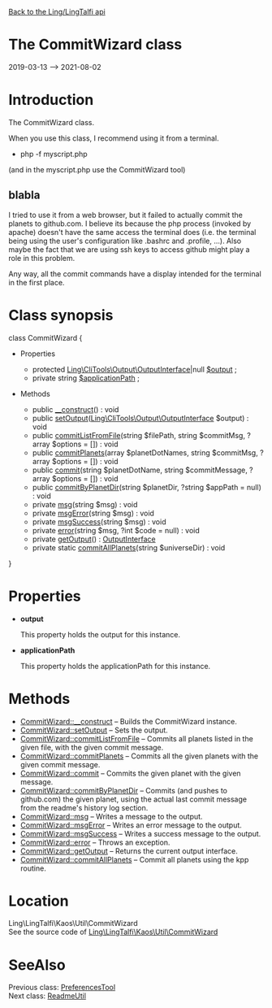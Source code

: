 [Back to the Ling/LingTalfi api](https://github.com/lingtalfi/LingTalfi/blob/master/doc/api/Ling/LingTalfi.md)



The CommitWizard class
================
2019-03-13 --> 2021-08-02






Introduction
============

The CommitWizard class.


When you use this class, I recommend using it from a terminal.

- php -f myscript.php

(and in the myscript.php use the CommitWizard tool)


blabla
---------
I tried to use it from a web browser, but it failed to actually commit the planets to github.com.
I believe its because the php process (invoked by apache) doesn't have the same access the terminal does (i.e. the terminal
being using the user's configuration like .bashrc and .profile, ...).
Also maybe the fact that we are using ssh keys to access github might play a role in this problem.

Any way, all the commit commands have a display intended for the terminal in the first place.



Class synopsis
==============


class <span class="pl-k">CommitWizard</span>  {

- Properties
    - protected [Ling\CliTools\Output\OutputInterface](https://github.com/lingtalfi/CliTools/blob/master/doc/api/Ling/CliTools/Output/OutputInterface.md)|null [$output](#property-output) ;
    - private string [$applicationPath](#property-applicationPath) ;

- Methods
    - public [__construct](https://github.com/lingtalfi/LingTalfi/blob/master/doc/api/Ling/LingTalfi/Kaos/Util/CommitWizard/__construct.md)() : void
    - public [setOutput](https://github.com/lingtalfi/LingTalfi/blob/master/doc/api/Ling/LingTalfi/Kaos/Util/CommitWizard/setOutput.md)([Ling\CliTools\Output\OutputInterface](https://github.com/lingtalfi/CliTools/blob/master/doc/api/Ling/CliTools/Output/OutputInterface.md) $output) : void
    - public [commitListFromFile](https://github.com/lingtalfi/LingTalfi/blob/master/doc/api/Ling/LingTalfi/Kaos/Util/CommitWizard/commitListFromFile.md)(string $filePath, string $commitMsg, ?array $options = []) : void
    - public [commitPlanets](https://github.com/lingtalfi/LingTalfi/blob/master/doc/api/Ling/LingTalfi/Kaos/Util/CommitWizard/commitPlanets.md)(array $planetDotNames, string $commitMsg, ?array $options = []) : void
    - public [commit](https://github.com/lingtalfi/LingTalfi/blob/master/doc/api/Ling/LingTalfi/Kaos/Util/CommitWizard/commit.md)(string $planetDotName, string $commitMessage, ?array $options = []) : void
    - public [commitByPlanetDir](https://github.com/lingtalfi/LingTalfi/blob/master/doc/api/Ling/LingTalfi/Kaos/Util/CommitWizard/commitByPlanetDir.md)(string $planetDir, ?string $appPath = null) : void
    - private [msg](https://github.com/lingtalfi/LingTalfi/blob/master/doc/api/Ling/LingTalfi/Kaos/Util/CommitWizard/msg.md)(string $msg) : void
    - private [msgError](https://github.com/lingtalfi/LingTalfi/blob/master/doc/api/Ling/LingTalfi/Kaos/Util/CommitWizard/msgError.md)(string $msg) : void
    - private [msgSuccess](https://github.com/lingtalfi/LingTalfi/blob/master/doc/api/Ling/LingTalfi/Kaos/Util/CommitWizard/msgSuccess.md)(string $msg) : void
    - private [error](https://github.com/lingtalfi/LingTalfi/blob/master/doc/api/Ling/LingTalfi/Kaos/Util/CommitWizard/error.md)(string $msg, ?int $code = null) : void
    - private [getOutput](https://github.com/lingtalfi/LingTalfi/blob/master/doc/api/Ling/LingTalfi/Kaos/Util/CommitWizard/getOutput.md)() : [OutputInterface](https://github.com/lingtalfi/CliTools/blob/master/doc/api/Ling/CliTools/Output/OutputInterface.md)
    - private static [commitAllPlanets](https://github.com/lingtalfi/LingTalfi/blob/master/doc/api/Ling/LingTalfi/Kaos/Util/CommitWizard/commitAllPlanets.md)(string $universeDir) : void

}




Properties
=============

- <span id="property-output"><b>output</b></span>

    This property holds the output for this instance.
    
    

- <span id="property-applicationPath"><b>applicationPath</b></span>

    This property holds the applicationPath for this instance.
    
    



Methods
==============

- [CommitWizard::__construct](https://github.com/lingtalfi/LingTalfi/blob/master/doc/api/Ling/LingTalfi/Kaos/Util/CommitWizard/__construct.md) &ndash; Builds the CommitWizard instance.
- [CommitWizard::setOutput](https://github.com/lingtalfi/LingTalfi/blob/master/doc/api/Ling/LingTalfi/Kaos/Util/CommitWizard/setOutput.md) &ndash; Sets the output.
- [CommitWizard::commitListFromFile](https://github.com/lingtalfi/LingTalfi/blob/master/doc/api/Ling/LingTalfi/Kaos/Util/CommitWizard/commitListFromFile.md) &ndash; Commits all planets listed in the given file, with the given commit message.
- [CommitWizard::commitPlanets](https://github.com/lingtalfi/LingTalfi/blob/master/doc/api/Ling/LingTalfi/Kaos/Util/CommitWizard/commitPlanets.md) &ndash; Commits all the given planets with the given commit message.
- [CommitWizard::commit](https://github.com/lingtalfi/LingTalfi/blob/master/doc/api/Ling/LingTalfi/Kaos/Util/CommitWizard/commit.md) &ndash; Commits the given planet with the given message.
- [CommitWizard::commitByPlanetDir](https://github.com/lingtalfi/LingTalfi/blob/master/doc/api/Ling/LingTalfi/Kaos/Util/CommitWizard/commitByPlanetDir.md) &ndash; Commits (and pushes to github.com) the given planet, using the actual last commit message from the readme's history log section.
- [CommitWizard::msg](https://github.com/lingtalfi/LingTalfi/blob/master/doc/api/Ling/LingTalfi/Kaos/Util/CommitWizard/msg.md) &ndash; Writes a message to the output.
- [CommitWizard::msgError](https://github.com/lingtalfi/LingTalfi/blob/master/doc/api/Ling/LingTalfi/Kaos/Util/CommitWizard/msgError.md) &ndash; Writes an error message to the output.
- [CommitWizard::msgSuccess](https://github.com/lingtalfi/LingTalfi/blob/master/doc/api/Ling/LingTalfi/Kaos/Util/CommitWizard/msgSuccess.md) &ndash; Writes a success message to the output.
- [CommitWizard::error](https://github.com/lingtalfi/LingTalfi/blob/master/doc/api/Ling/LingTalfi/Kaos/Util/CommitWizard/error.md) &ndash; Throws an exception.
- [CommitWizard::getOutput](https://github.com/lingtalfi/LingTalfi/blob/master/doc/api/Ling/LingTalfi/Kaos/Util/CommitWizard/getOutput.md) &ndash; Returns the current output interface.
- [CommitWizard::commitAllPlanets](https://github.com/lingtalfi/LingTalfi/blob/master/doc/api/Ling/LingTalfi/Kaos/Util/CommitWizard/commitAllPlanets.md) &ndash; Commit all planets using the kpp routine.





Location
=============
Ling\LingTalfi\Kaos\Util\CommitWizard<br>
See the source code of [Ling\LingTalfi\Kaos\Util\CommitWizard](https://github.com/lingtalfi/LingTalfi/blob/master/Kaos/Util/CommitWizard.php)



SeeAlso
==============
Previous class: [PreferencesTool](https://github.com/lingtalfi/LingTalfi/blob/master/doc/api/Ling/LingTalfi/Kaos/Tool/PreferencesTool.md)<br>Next class: [ReadmeUtil](https://github.com/lingtalfi/LingTalfi/blob/master/doc/api/Ling/LingTalfi/Kaos/Util/ReadmeUtil.md)<br>
